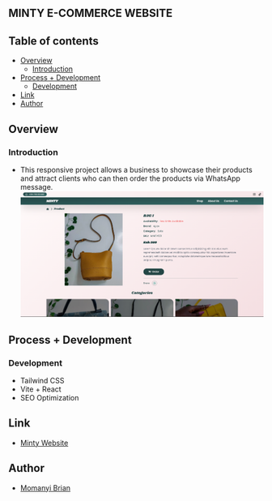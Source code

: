 ## MINTY E-COMMERCE WEBSITE

## Table of contents

- [Overview](#overview)
    - [Introduction](#introduction)
- [Process + Development](#process--development)
    - [Development](#development)
- [Link](#link)
- [Author](#author)

## Overview
### Introduction
- This responsive project allows a business to showcase their products and attract clients who can then order the products via WhatsApp message.
![alt text](image/mintyEcommerce.PNG)

## Process + Development
### Development
- Tailwind CSS
- Vite + React
- SEO Optimization

## Link
- [Minty Website](https://minty-body-glamour.vercel.app/)

## Author
- [Momanyi Brian](https://portfolio-momanyi-brian.vercel.app)